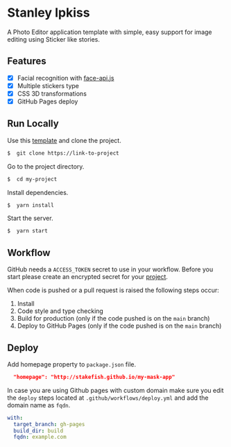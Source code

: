# Stanley Ipkiss

A Photo Editor application template with simple, easy support for image editing using Sticker like stories.

## Features

- [x] Facial recognition with [face-api.js](https://github.com/justadudewhohacks/face-api.js/)
- [x] Multiple stickers type
- [x] CSS 3D transformations
- [x] GitHub Pages deploy

## Run Locally

Use this [template](https://github.com/stakefish/stanley-ipkiss/generate) and clone the project.

```bash
$  git clone https://link-to-project
```

Go to the project directory.

```bash
$  cd my-project
```

Install dependencies.

```bash
$  yarn install
```

Start the server.

```bash
$  yarn start
```

## Workflow

GitHub needs a `ACCESS_TOKEN` secret to use in your workflow.
Before you start please create an encrypted secret for your [project](https://docs.github.com/en/actions/reference/encrypted-secrets#creating-encrypted-secrets-for-a-repository).

When code is pushed or a pull request is raised the following steps occur:

1. Install
2. Code style and type checking
3. Build for production (only if the code pushed is on the `main` branch)
4. Deploy to GitHub Pages (only if the code pushed is on the `main` branch)

## Deploy

Add homepage property to `package.json` file.

```json
  "homepage": "http://stakefish.github.io/my-mask-app"
```

In case you are using Github pages with custom domain make sure you edit the `deploy` steps located at `.github/workflows/deploy.yml` and add the domain name as `fqdn`.

```yaml
with:
  target_branch: gh-pages
  build_dir: build
  fqdn: example.com
```
